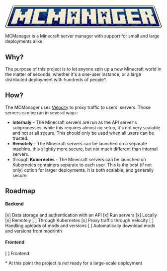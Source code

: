 <p align="center">
    <img alt="MCManager" src="https://raw.githubusercontent.com/MHanak1/mcmanager/refs/heads/master/src/resources/logo.png"/>
</p>
MCManager is a Minecraft server manager with support for small and large deployments alike.

## Why? 

The purpose of this project is to let anyone spin up a new Minecraft world in the matter of seconds, 
whether it's a one-user instance, or a large distributed deployment with hundreds of people*.

## How?

The MCManager uses [Velocity](https://papermc.io/software/velocity) to proxy traffic to users' servers. Those servers can be run in several ways:
* **Internaly** - The Minecraft servers are run as the API server's subprocesses. while this requires almost no setup, it's not very scalable and not at all secure. This should only be used when all users can be trusted.
* **Remotely** - The Minecraft servers can be launched on a separate machine. this slightly more secure, but not much different than internal servers.
* through **Kubernetes** - The Minecraft servers can be launched on Kubernetes containers separate to each user. This is the best (if not only) option for larger deployments. It is both scalable, and generally secure.

## Roadmap

#### Backend
[x] Data storage and authentication with an API
[x] Run servers
    [x] Locally
    [x] Remotely
    [ ] Through Kubernetes
[x] Proxy traffic through Velocity
[ ] Handling uploads of mods and versions
[ ] Automatically download mods and versions from modrinth

#### Frontend
[ ] Frontend


\* At this point the project is *not* ready for a large-scale deployment